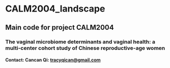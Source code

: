 # CALM2004_landscape

## Main code for project CALM2004 <br>
### The vaginal microbiome determinants and vaginal health: a multi-center cohort study of Chinese reproductive-age women

#### Contact: Cancan Qi: tracyqican@gmail.com
